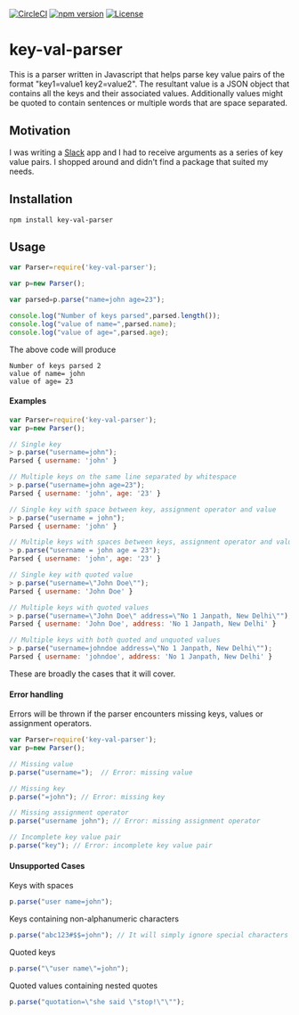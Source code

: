 [![CircleCI](https://circleci.com/gh/craftybones/key-val-parser.svg?style=shield&circle-token=bf6ce6c20ee055640d93e8272915b7e59482403d)](https://circleci.com/gh/craftybones/key-val-parser) [![npm version](https://badge.fury.io/js/key-val-parser.svg)](https://badge.fury.io/js/key-val-parser) [![License](https://img.shields.io/badge/License-Apache%202.0-blue.svg)](https://opensource.org/licenses/Apache-2.0)

# key-val-parser

This is a parser written in Javascript that helps parse key value pairs of the format "key1=value1 key2=value2". The resultant value is a JSON object that contains all the keys and their associated values. Additionally values might be quoted to contain sentences or multiple words that are space separated.

## Motivation

I was writing a [Slack](https://slack.com/) app and I had to receive arguments as a series of key value pairs. I shopped around and didn't find a package that suited my needs.

## Installation

`npm install key-val-parser`

## Usage

```javascript
var Parser=require('key-val-parser');

var p=new Parser();

var parsed=p.parse("name=john age=23");

console.log("Number of keys parsed",parsed.length());
console.log("value of name=",parsed.name);
console.log("value of age=",parsed.age);
```

The above code will produce

```
Number of keys parsed 2
value of name= john
value of age= 23
```


#### Examples

```javascript
var Parser=require('key-val-parser');
var p=new Parser();

// Single key
> p.parse("username=john");
Parsed { username: 'john' }

// Multiple keys on the same line separated by whitespace
> p.parse("username=john age=23");
Parsed { username: 'john', age: '23' }

// Single key with space between key, assignment operator and value
> p.parse("username = john");
Parsed { username: 'john' }

// Multiple keys with spaces between keys, assignment operator and values
> p.parse("username = john age = 23");
Parsed { username: 'john', age: '23' }

// Single key with quoted value
> p.parse("username=\"John Doe\"");
Parsed { username: 'John Doe' }

// Multiple keys with quoted values
> p.parse("username=\"John Doe\" address=\"No 1 Janpath, New Delhi\"");
Parsed { username: 'John Doe', address: 'No 1 Janpath, New Delhi' }

// Multiple keys with both quoted and unquoted values
> p.parse("username=johndoe address=\"No 1 Janpath, New Delhi\"");
Parsed { username: 'johndoe', address: 'No 1 Janpath, New Delhi' }

```

These are broadly the cases that it will cover.

#### Error handling

Errors will be thrown if the parser encounters missing keys, values or assignment operators.

```javascript
var Parser=require('key-val-parser');
var p=new Parser();

// Missing value
p.parse("username=");  // Error: missing value

// Missing key
p.parse("=john"); // Error: missing key

// Missing assignment operator
p.parse("username john"); // Error: missing assignment operator

// Incomplete key value pair
p.parse("key"); // Error: incomplete key value pair
```

#### Unsupported Cases

Keys with spaces
```javascript
p.parse("user name=john");
```

Keys containing non-alphanumeric characters
```javascript
p.parse("abc123#$$=john"); // It will simply ignore special characters
```

Quoted keys
```javascript
p.parse("\"user name\"=john");
```

Quoted values containing nested quotes
```javascript
p.parse("quotation=\"she said \"stop!\"\"");
```
